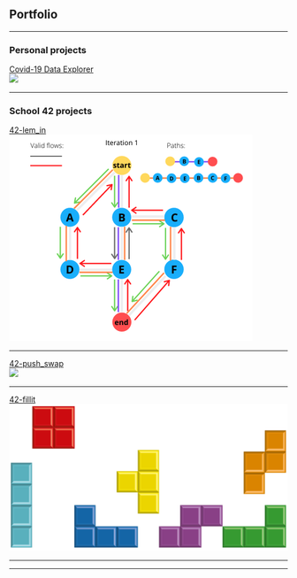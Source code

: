 ## Portfolio

---

### Personal projects 

[Covid-19 Data Explorer](/project1)  
<img src="images/dummy_thumbnail.jpg?raw=true"/>

---

### School 42 projects

[42-lem_in](/project2)  
<img src="images/flows.png?raw=true"/>

---
[42-push_swap](/project3)  
<img src="https://j.gifs.com/NL26Bm.gif?raw=true"/>

---

[42-fillit](/project4)  
<img src="images/cubes.png?raw=true"/>

---



---
